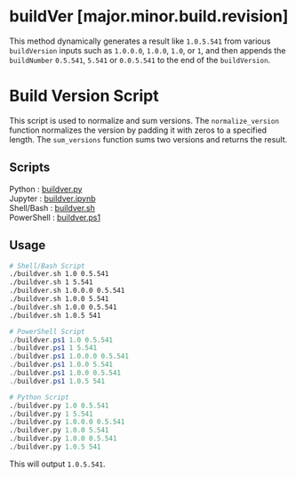 # buildVer [major.minor.build.revision] 

This method dynamically generates a result like `1.0.5.541` from various `buildVersion` inputs such as `1.0.0.0`, `1.0.0`, `1.0`, or `1`, and then appends the `buildNumber` `0.5.541`, `5.541` or `0.0.5.541`  to the end of the `buildVersion`. 

# Build Version Script
This script is used to normalize and sum versions. The `normalize_version` function normalizes the version by padding it with zeros to a specified length. The `sum_versions` function sums two versions and returns the result.

## Scripts
Python : [buildver.py](./buildver.py) </br>
Jupyter : [buildver.ipynb](./buildver.ipynb) </br>
Shell/Bash : [buildver.sh](./buildver.sh) </br>
PowerShell : [buildver.ps1](./buildver.ps1) </br>

## Usage

```bash
# Shell/Bash Script
./buildver.sh 1.0 0.5.541
./buildver.sh 1 5.541
./buildver.sh 1.0.0.0 0.5.541
./buildver.sh 1.0.0 5.541
./buildver.sh 1.0.0 0.5.541
./buildver.sh 1.0.5 541

```
```powershell
# PowerShell Script
./buildver.ps1 1.0 0.5.541
./buildver.ps1 1 5.541
./buildver.ps1 1.0.0.0 0.5.541
./buildver.ps1 1.0.0 5.541
./buildver.ps1 1.0.0 0.5.541
./buildver.ps1 1.0.5 541

```
```python
# Python Script
./buildver.py 1.0 0.5.541
./buildver.py 1 5.541
./buildver.py 1.0.0.0 0.5.541
./buildver.py 1.0.0 5.541
./buildver.py 1.0.0 0.5.541
./buildver.py 1.0.5 541

```

This will output `1.0.5.541`.
